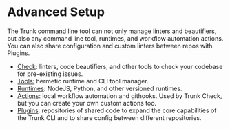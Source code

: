 # Advanced Setup

The Trunk command line tool can not only manage linters and beautifiers, but also any command line tool, runtimes, and workflow automation actions. You can also share configuration and custom linters between repos with Plugins.

* [Check](../): linters, code beautifiers, and other tools to check your codebase for pre-existing issues.
* [Tools:](tools/) hermetic runtime and CLI tool manager.
* [Runtimes](runtimes/): NodeJS, Python, and other versioned runtimes.
* [Actions](actions/): local workflow automation and githooks. Used by Trunk Check, but you can create your own custom actions too.
* [Plugins](plugins/): repositories of shared code to expand the core capabilities of the Trunk CLI and to share config between different repositories.

